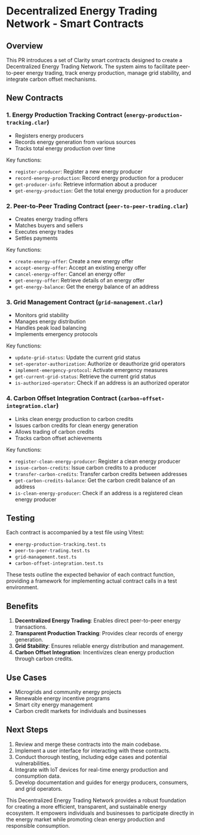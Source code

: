 # Decentralized Energy Trading Network - Smart Contracts

## Overview

This PR introduces a set of Clarity smart contracts designed to create a Decentralized Energy Trading Network. The system aims to facilitate peer-to-peer energy trading, track energy production, manage grid stability, and integrate carbon offset mechanisms.

## New Contracts

### 1. Energy Production Tracking Contract (`energy-production-tracking.clar`)

- Registers energy producers
- Records energy generation from various sources
- Tracks total energy production over time

Key functions:
- `register-producer`: Register a new energy producer
- `record-energy-production`: Record energy production for a producer
- `get-producer-info`: Retrieve information about a producer
- `get-energy-production`: Get the total energy production for a producer

### 2. Peer-to-Peer Trading Contract (`peer-to-peer-trading.clar`)

- Creates energy trading offers
- Matches buyers and sellers
- Executes energy trades
- Settles payments

Key functions:
- `create-energy-offer`: Create a new energy offer
- `accept-energy-offer`: Accept an existing energy offer
- `cancel-energy-offer`: Cancel an energy offer
- `get-energy-offer`: Retrieve details of an energy offer
- `get-energy-balance`: Get the energy balance of an address

### 3. Grid Management Contract (`grid-management.clar`)

- Monitors grid stability
- Manages energy distribution
- Handles peak load balancing
- Implements emergency protocols

Key functions:
- `update-grid-status`: Update the current grid status
- `set-operator-authorization`: Authorize or deauthorize grid operators
- `implement-emergency-protocol`: Activate emergency measures
- `get-current-grid-status`: Retrieve the current grid status
- `is-authorized-operator`: Check if an address is an authorized operator

### 4. Carbon Offset Integration Contract (`carbon-offset-integration.clar`)

- Links clean energy production to carbon credits
- Issues carbon credits for clean energy generation
- Allows trading of carbon credits
- Tracks carbon offset achievements

Key functions:
- `register-clean-energy-producer`: Register a clean energy producer
- `issue-carbon-credits`: Issue carbon credits to a producer
- `transfer-carbon-credits`: Transfer carbon credits between addresses
- `get-carbon-credits-balance`: Get the carbon credit balance of an address
- `is-clean-energy-producer`: Check if an address is a registered clean energy producer

## Testing

Each contract is accompanied by a test file using Vitest:

- `energy-production-tracking.test.ts`
- `peer-to-peer-trading.test.ts`
- `grid-management.test.ts`
- `carbon-offset-integration.test.ts`

These tests outline the expected behavior of each contract function, providing a framework for implementing actual contract calls in a test environment.

## Benefits

1. **Decentralized Energy Trading**: Enables direct peer-to-peer energy transactions.
2. **Transparent Production Tracking**: Provides clear records of energy generation.
3. **Grid Stability**: Ensures reliable energy distribution and management.
4. **Carbon Offset Integration**: Incentivizes clean energy production through carbon credits.

## Use Cases

- Microgrids and community energy projects
- Renewable energy incentive programs
- Smart city energy management
- Carbon credit markets for individuals and businesses

## Next Steps

1. Review and merge these contracts into the main codebase.
2. Implement a user interface for interacting with these contracts.
3. Conduct thorough testing, including edge cases and potential vulnerabilities.
4. Integrate with IoT devices for real-time energy production and consumption data.
5. Develop documentation and guides for energy producers, consumers, and grid operators.

This Decentralized Energy Trading Network provides a robust foundation for creating a more efficient, transparent, and sustainable energy ecosystem. It empowers individuals and businesses to participate directly in the energy market while promoting clean energy production and responsible consumption.

